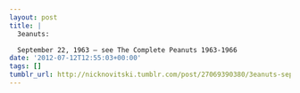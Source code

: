 ```yaml
---
layout: post
title: |
  3eanuts:

  September 22, 1963 — see The Complete Peanuts 1963-1966
date: '2012-07-12T12:55:03+00:00'
tags: []
tumblr_url: http://nicknovitski.tumblr.com/post/27069390380/3eanuts-september-22-1963-see-the-complete
---
```

